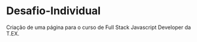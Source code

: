 # Desafio-Individual
Criação de uma página para o curso de Full Stack Javascript Developer da T.EX.
